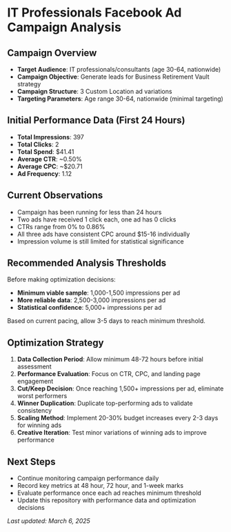 # IT Professionals Facebook Ad Campaign Analysis

## Campaign Overview
- **Target Audience**: IT professionals/consultants (age 30-64, nationwide)
- **Campaign Objective**: Generate leads for Business Retirement Vault strategy
- **Campaign Structure**: 3 Custom Location ad variations
- **Targeting Parameters**: Age range 30-64, nationwide (minimal targeting)

## Initial Performance Data (First 24 Hours)
- **Total Impressions**: 397
- **Total Clicks**: 2
- **Total Spend**: $41.41
- **Average CTR**: ~0.50%
- **Average CPC**: ~$20.71
- **Ad Frequency**: 1.12

## Current Observations
- Campaign has been running for less than 24 hours
- Two ads have received 1 click each, one ad has 0 clicks
- CTRs range from 0% to 0.86%
- All three ads have consistent CPC around $15-16 individually
- Impression volume is still limited for statistical significance

## Recommended Analysis Thresholds
Before making optimization decisions:
- **Minimum viable sample**: 1,000-1,500 impressions per ad
- **More reliable data**: 2,500-3,000 impressions per ad
- **Statistical confidence**: 5,000+ impressions per ad

Based on current pacing, allow 3-5 days to reach minimum threshold.

## Optimization Strategy
1. **Data Collection Period**: Allow minimum 48-72 hours before initial assessment
2. **Performance Evaluation**: Focus on CTR, CPC, and landing page engagement
3. **Cut/Keep Decision**: Once reaching 1,500+ impressions per ad, eliminate worst performers
4. **Winner Duplication**: Duplicate top-performing ads to validate consistency
5. **Scaling Method**: Implement 20-30% budget increases every 2-3 days for winning ads
6. **Creative Iteration**: Test minor variations of winning ads to improve performance

## Next Steps
- Continue monitoring campaign performance daily
- Record key metrics at 48 hour, 72 hour, and 1-week marks
- Evaluate performance once each ad reaches minimum threshold
- Update this repository with performance data and optimization decisions

*Last updated: March 6, 2025*